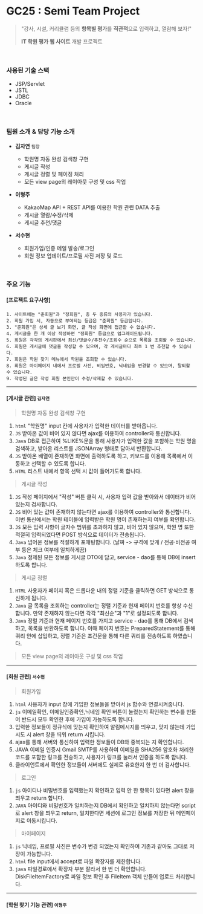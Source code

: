 # GC25 : Semi Team Project
> "강사, 시설, 커리큘럼 등의 **항목별 평가**를 **직관적**으로 입력하고, 열람해 보자!"
>
> **IT 학원 평가 웹 사이트** 개발 프로젝트

<br />   

### 사용된 기술 스택
- JSP/Servlet
- JSTL
- JDBC
- Oracle

<br />   

### 팀원 소개 & 담당 기능 소개
- **김자연**  `팀장`
  - 학원명 자동 완성 검색창 구현
  - 게시글 작성
  - 게시글 정렬 및 페이징 처리
  - 모든 view page의 레이아웃 구성 및 css 작업
     
- **이형주**
  - KakaoMap API + REST API를 이용한 학원 관련 DATA 추출
  - 게시글 열람/수정/삭제
  - 게시글 추천/댓글
 
- **서수현**
  - 회원가입/인증 메일 발송/로그인
  - 회원 정보 업데이트/프로필 사진 저장 및 로드
 
<br />    

### 주요 기능
#### [프로젝트 요구사항]
```
1. 사이트에는 "준회원"과 "정회원", 총 두 종류의 사용자가 있습니다.
2. 회원 가입 시, 자동으로 부여되는 등급은 "준회원" 등급입니다.
3. "준회원"은 상세 글 보기 화면, 글 작성 화면에 접근할 수 없습니다.
4. 게시글을 한 개 이상 작성하면 "정회원" 등급으로 업그레이드됩니다.
5. 회원은 각각의 게시판에서 최신/댓글수/추천수/조회수 순으로 목록을 조회할 수 있습니다.
6. 회원은 게시글에 댓글을 작성할 수 있으며, 각 게시글마다 최초 1 번 추천할 수 있습니다.
7. 회원은 학원 찾기 메뉴에서 학원을 조회할 수 있습니다.
8. 회원은 마이페이지 내에서 프로필 사진, 비밀번호, 닉네임을 변경할 수 있으며, 탈퇴할 수 있습니다.
9. 작성된 글은 작성 회원 본인만이 수정/삭제할 수 있습니다.
```
----
#### [게시글 관련] `김자연`   
> 학원명 자동 완성 검색창 구현
  1. `html` "학원명" input 칸에 사용자가 입력한 데이터를 받아옵니다.
  2. `JS` 받아온 값이 비어 있지 않다면 ajax를 이용하여 controller와 통신합니다.
  3. `Java` DB로 접근하여 %LIKE%문을 통해 사용자가 입력한 값을 포함하는 학원 명을 검색하고, 받아온 리스트를 JSONArray 형태로 담아서 반환합니다.
  4. `JS` 받아온 배열이 존재하면 화면에 출력하도록 하고, 키보드를 이용해 목록에서 이동하고 선택할 수 있도록 합니다.
  5. `HTML` 리스트 내에서 항목 선택 시 값이 들어가도록 합니다.
     
> 게시글 작성
  1. `JS` 작성 페이지에서 "작성" 버튼 클릭 시, 사용자 입력 값을 받아와서 데이터가 비어 있는지 검사합니다.
  2. `JS` 비어 있는 값이 존재하지 않는다면 ajax를 이용하여 controller와 통신합니다. 이번 통신에서는 학원 테이블에 입력받은 학원 명이 존재하는지 여부를 확인합니다.
  3. `JS` 모든 입력 사항이 글자수 범위를 초과하지 않고, 비어 있지 않으며, 학원 명 또한 적절히 입력되었다면 POST 방식으로 데이터가 전송됩니다.
  4. `Java` 넘어온 정보를 적절하게 포매팅합니다. (날짜 -> 규격에 맞게 / 전공·비전공 여부 등은 체크 여부에 일치하게끔)
  5. `Java` 정제된 모든 정보를 게시글 DTO에 담고, service - dao를 통해 DB에 insert하도록 합니다.

> 게시글 정렬
  1. `HTML` 사용자가 페이지 혹은 드롭다운 내의 정렬 기준을 클릭하면 GET 방식으로 통신하게 됩니다.
  2. `Java` 글 목록을 조회하는 controller는 정렬 기준과 현재 페이지 번호를 항상 수신합니다. 만약 존재하지 않는다면 각각 "최신순"과 "1"로 설정되도록 합니다.
  3. `Java` 정렬 기준과 현재 페이지 번호를 가지고 service - dao를 통해 DB에서 검색하고, 목록을 반환하도록 합니다. 이때 페이지 번호는 PreparedStatement를 통해 쿼리 안에 삽입하고, 정렬 기준은 조건문을 통해 다른 쿼리를 전송하도록 하였습니다.

> 모든 view page의 레이아웃 구성 및 css 작업   

----
#### [회원 관련] `서수현`  
> 회원가입
  1. `html` 사용자가 input 창에 기입한 정보들을 받아서 js 함수와 연결시켜줍니다.
  2. `js` 이메일확인, 이메일인증확인,닉네임 확인 버튼이 눌렸는지 확인하는 변수를 만들어 반드시 모두 확인한 후에 가입이 가능하도록 합니다.
  3. 입력한 정보들이 정규식에 맞는지 확인하여 알림메시지를 띄우고, 맞지 않는데 가입 시도 시 alert 창을 띄워 return 시킵니다.
  4. ajax를 통해 서버와 통신하여 입력한 정보들이 DB와 중복되는 지 확인합니다.
  5. JAVA 이메일 인증시 Gmail SMTP를 사용하여 이메일을 SHA256 암호화 처리한 코드를 포함한 링크를 전송하고, 사용자가 링크를 눌러서 인증을 하도록 합니다.
  6. 클라이언트에서 확인한 정보들이 서버에도 실제로 유효한지 한 번 더 검사합니다.
   
> 로그인
  1. `js` 아이디나 비밀번호를 입력했는지 확인하고 입력 안 한 항목이 있다면 alert 창을 띄우고 return 합니다.
  2. `JAVA` 아이디와 비밀번호가 일치하는지 DB에서 확인하고 일치하지 않는다면 script로 alert 창을 띄우고 return, 일치한다면 세션에 로그인 정보를 저장한 뒤 메인페이지로 이동시킵니다.  

> 마이페이지
  1. `js` 닉네임, 프로필 사진은 변수가 변경 되었는지 확인하여 기존과 같아도 그대로 저장이 가능합니다.
  2. `html` file input에서 accept로 파일 확장자를 제한합니다.
  3. `java`  파일경로에서 확장자 부분 잘라서 한 번 더 확인합니다. DiskFileItemFactory로 파일 정보 확인 후 FileItem 객체 만들어 업로드 처리합니다.

----
#### [학원 찾기 기능 관련] `이형주`  


